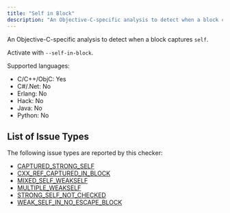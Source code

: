 ```yaml
---
title: "Self in Block"
description: "An Objective-C-specific analysis to detect when a block captures `self`."
---
```


An Objective-C-specific analysis to detect when a block captures `self`.

Activate with `--self-in-block`.

Supported languages:
- C/C++/ObjC: Yes
- C#/.Net: No
- Erlang: No
- Hack: No
- Java: No
- Python: No



## List of Issue Types

The following issue types are reported by this checker:
- [CAPTURED_STRONG_SELF](/docs/all-issue-types#captured_strong_self)
- [CXX_REF_CAPTURED_IN_BLOCK](/docs/all-issue-types#cxx_ref_captured_in_block)
- [MIXED_SELF_WEAKSELF](/docs/all-issue-types#mixed_self_weakself)
- [MULTIPLE_WEAKSELF](/docs/all-issue-types#multiple_weakself)
- [STRONG_SELF_NOT_CHECKED](/docs/all-issue-types#strong_self_not_checked)
- [WEAK_SELF_IN_NO_ESCAPE_BLOCK](/docs/all-issue-types#weak_self_in_no_escape_block)
